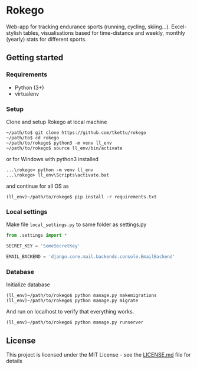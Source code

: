 # Rokego

Web-app for tracking endurance sports (running, cycling, skiing...). Excel-stylish tables, visualisations based for time-distance and weekly,
monthly (yearly) stats for different sports.

## Getting started

### Requirements
- Python (3+)
- virtualenv

### Setup
Clone and setup Rokego at local machine
```
~/path/to$ git clone https://github.com/tkettu/rokego
~/path/to$ cd rokego
~/path/to/rokego$ python3 -m venv ll_env 
~/path/to/rokego$ source ll_env/bin/activate
```
or for Windows with python3 installed
```
...\rokego> python -m venv ll_env 
...\rokego> ll_env\Scripts\activate.bat
```
and continue for all OS as
```
(ll_env)~/path/to/rokego$ pip install -r requirements.txt
```

### Local settings
Make file ```local_settings.py``` to same folder as settings.py

```python
from .settings import *

SECRET_KEY = 'SomeSecretKey'

EMAIL_BACKEND = 'django.core.mail.backends.console.EmailBackend'
```

### Database
Initialize database
```
(ll_env)~/path/to/rokego$ python manage.py makemigrations
(ll_env)~/path/to/rokego$ python manage.py migrate
```
And run on localhost to verify that everything works.
```
(ll_env)~/path/to/rokego$ python manage.py runserver
```

## License

This project is licensed under the MIT License - see the [LICENSE.md](LICENSE.md) file for details
